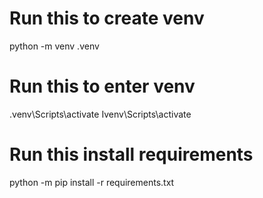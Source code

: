 # Run this to create venv
python -m venv .venv

# Run this to enter venv
.venv\Scripts\activate
Ivenv\Scripts\activate

# Run this install requirements
python -m pip install -r requirements.txt